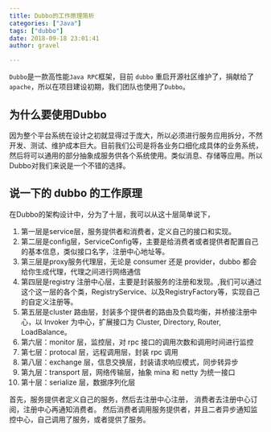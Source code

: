 ```yaml
---
title: Dubbo的工作原理简析
categories: ["Java"]
tags: ["dubbo"]
date: 2018-09-18 23:01:41 
author: gravel

---
```


 `Dubbo`是一款高性能`Java RPC`框架，目前 `dubbo` 重启开源社区维护了，捐献给了 `apache`，所以在项目建设初期，我们团队也使用了`Dubbo`。

<!--more-->

## 为什么要使用Dubbo
因为整个平台系统在设计之初就显得过于庞大，所以必须进行服务应用拆分，不然开发、测试、维护成本巨大。目前我们公司是将各业务口细化成具体的业务系统，然后将可以通用的部分抽象成服务供各个系统使用。类似消息、存储等应用。所以Dubbo对我们来说是一个不错的选择。
## 说一下的 dubbo 的工作原理
在Dubbo的架构设计中，分为了十层，我可以从这十层简单说下，
1. 第一层是service层，服务提供者和消费者，定义自己的接口和实现。
2. 第二层是config层，ServiceConfig等，主要是给消费者或者提供者配置自己的基本信息，类似接口名字，注册中心地址等。
3. 第三层是proxy服务代理层，无论是 consumer 还是 provider，dubbo 都会给你生成代理，代理之间进行网络通信
4. 第四层是registry 注册中心层，主要是封装服务的注册和发现。,我们可以通过这个这一层的各个类，RegistryService、以及RegistryFactory等，实现自己的自定义注册等。
5. 第五层是cluster 路由层，封装多个提供者的路由及负载均衡，并桥接注册中心，以 Invoker 为中心，扩展接口为 Cluster, Directory, Router, LoadBalance。
6. 第六层：monitor 层，监控层，对 rpc 接口的调用次数和调用时间进行监控
7. 第七层：protocal 层，远程调用层，封装 rpc 调用
8. 第八层：exchange 层，信息交换层，封装请求响应模式，同步转异步
9. 第九层：transport 层，网络传输层，抽象 mina 和 netty 为统一接口
10. 第十层：serialize 层，数据序列化层

首先，服务提供者定义自己的服务，然后去注册中心注册，
消费者去注册中心订阅，注册中心再通知消费者。
然后消费者调用服务提供者，并且二者异步通知监控中心，自己调用了服务，或者提供了服务。